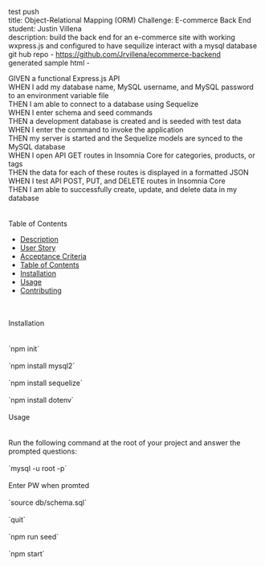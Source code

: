 test push<br>
title: Object-Relational Mapping (ORM) Challenge: E-commerce Back End<br>
student: Justin Villena<br>
description: build the back end for an e-commerce site with working wxpress.js and configured to have sequilize interact with a mysql database<br> 
git hub repo - https://github.com/Jrvillena/ecommerce-backend<br>
generated sample html -

GIVEN a functional Express.js API<br>
WHEN I add my database name, MySQL username, and MySQL password to an environment variable file<br>
THEN I am able to connect to a database using Sequelize<br>
WHEN I enter schema and seed commands<br>
THEN a development database is created and is seeded with test data<br>
WHEN I enter the command to invoke the application<br>
THEN my server is started and the Sequelize models are synced to the MySQL database<br>
WHEN I open API GET routes in Insomnia Core for categories, products, or tags<br>
THEN the data for each of these routes is displayed in a formatted JSON<br>
WHEN I test API POST, PUT, and DELETE routes in Insomnia Core<br>
THEN I am able to successfully create, update, and delete data in my database<br>
<br>
<br>
Table of Contents<br>
- [Description](#description)<br>
- [User Story](#user-story)<br>
- [Acceptance Criteria](#acceptance-criteria)<br>
- [Table of Contents](#table-of-contents)<Br>
- [Installation](#installation)<br>
- [Usage](#usage)<br>
- [Contributing](#contributing)<br>
<br>
<br>
Installation<Br>
<br>
<br>
`npm init`<br>
<br>
`npm install mysql2`<br>
<br>
`npm install sequelize`<br>
<br>
`npm install dotenv`<br>
<br>  
Usage<br>
<br>
 <br> 
Run the following command at the root of your project and answer the prompted questions:<br>
<br>
`mysql -u root -p`<br>
<br>
Enter PW when promted<br>
<br>
`source db/schema.sql`<br>
<br>
`quit`<br>
<br>
`npm run seed`<br>
 <br> 
`npm start`<br>
